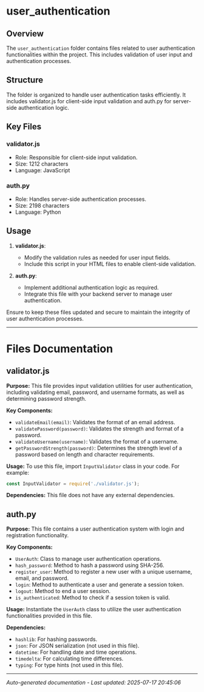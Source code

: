 # user_authentication

## Overview
The `user_authentication` folder contains files related to user authentication functionalities within the project. This includes validation of user input and authentication processes.

## Structure
The folder is organized to handle user authentication tasks efficiently. It includes validator.js for client-side input validation and auth.py for server-side authentication logic.

## Key Files
### validator.js
- Role: Responsible for client-side input validation.
- Size: 1212 characters
- Language: JavaScript

### auth.py
- Role: Handles server-side authentication processes.
- Size: 2198 characters
- Language: Python

## Usage
1. **validator.js**:
   - Modify the validation rules as needed for user input fields.
   - Include this script in your HTML files to enable client-side validation.

2. **auth.py**:
   - Implement additional authentication logic as required.
   - Integrate this file with your backend server to manage user authentication.

Ensure to keep these files updated and secure to maintain the integrity of user authentication processes.

---

# Files Documentation

## validator.js

**Purpose:** This file provides input validation utilities for user authentication, including validating email, password, and username formats, as well as determining password strength.

**Key Components:**
- `validateEmail(email)`: Validates the format of an email address.
- `validatePassword(password)`: Validates the strength and format of a password.
- `validateUsername(username)`: Validates the format of a username.
- `getPasswordStrength(password)`: Determines the strength level of a password based on length and character requirements.

**Usage:** To use this file, import `InputValidator` class in your code. For example:
```javascript
const InputValidator = require('./validator.js');
```

**Dependencies:** This file does not have any external dependencies.

## auth.py

**Purpose:** This file contains a user authentication system with login and registration functionality.

**Key Components:**
- `UserAuth`: Class to manage user authentication operations.
- `hash_password`: Method to hash a password using SHA-256.
- `register_user`: Method to register a new user with a unique username, email, and password.
- `login`: Method to authenticate a user and generate a session token.
- `logout`: Method to end a user session.
- `is_authenticated`: Method to check if a session token is valid.

**Usage:** Instantiate the `UserAuth` class to utilize the user authentication functionalities provided in this file.

**Dependencies:**
- `hashlib`: For hashing passwords.
- `json`: For JSON serialization (not used in this file).
- `datetime`: For handling date and time operations.
- `timedelta`: For calculating time differences.
- `typing`: For type hints (not used in this file).

---
*Auto-generated documentation - Last updated: 2025-07-17 20:45:06*

